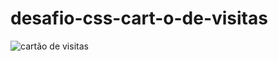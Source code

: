 # desafio-css-cart-o-de-visitas
![cartão de visitas](https://user-images.githubusercontent.com/104866877/166823575-5f41a800-1b30-4a9b-ba93-cf718c8adcf5.png)
